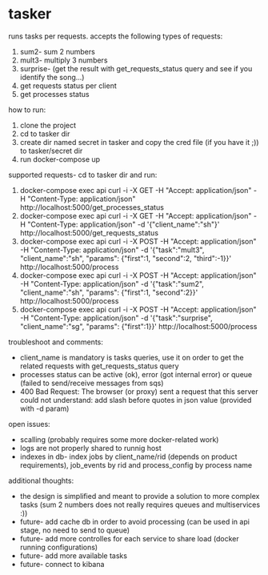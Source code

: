 # tasker

runs tasks per requests.
accepts the following types of requests:
1. sum2- sum 2 numbers
2. mult3- multiply 3 numbers
3. surprise- (get the result with get_requests_status query and see if you identify the song...)
4. get requests status per client
5. get processes status

how to run:
1. clone the project
2. cd to tasker dir
3. create dir named secret in tasker and copy the cred file (if you have it ;)) to tasker/secret dir
4. run docker-compose up

supported requests- cd to tasker dir and run: 

1. docker-compose exec api curl -i -X GET -H "Accept: application/json" -H "Content-Type: application/json"  http://localhost:5000/get_processes_status
2. docker-compose exec api curl -i -X GET -H "Accept: application/json" -H "Content-Type: application/json" -d '{\"client_name\":\"sh\"}' http://localhost:5000/get_requests_status
3. docker-compose exec api curl -i -X POST -H "Accept: application/json" -H "Content-Type: application/json" -d '{\"task\":\"mult3\", \"client_name\":\"sh\", \"params\": {\"first\":1, \"second\":2, \"third\":-1}}' http://localhost:5000/process
4. docker-compose exec api curl -i -X POST -H "Accept: application/json" -H "Content-Type: application/json" -d '{\"task\":\"sum2\", \"client_name\":\"sh\", \"params\": {\"first\":1, \"second\":2}}' http://localhost:5000/process
5. docker-compose exec api curl -i -X POST -H "Accept: application/json" -H "Content-Type: application/json" -d '{\"task\":\"surprise\", \"client_name\":\"sg\", \"params\": {\"first\":1}}' http://localhost:5000/process

troubleshoot and comments:
* client_name is mandatory is tasks queries, use it on order to get the related requests with get_requests_status query
* processes status can be active (ok), error (got internal error) or queue (failed to send/receive messages from sqs)
* 400 Bad Request: The browser (or proxy) sent a request that this server could not understand: add slash before quotes in json value (provided with -d param)

open issues:
* scalling (probably requires some more docker-related work)
* logs are not properly shared to runnig host
* indexes in db- index jobs by client_name/rid (depends on product requirements), job_events by rid and process_config by process name

additional thoughts:
* the design is simplified and meant to provide a solution to more complex tasks (sum 2 numbers does not really requires queues and multiservices :))
* future- add cache db in order to avoid processing (can be used in api stage, no need to send to queue)
* future- add more controlles for each service to share load (docker running configurations)
* future- add more available tasks
* future- connect to kibana





